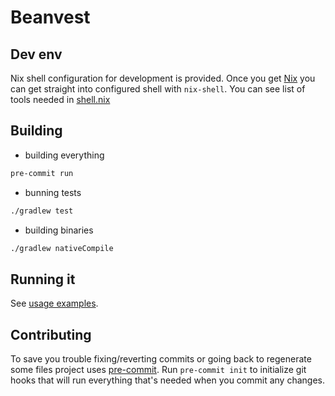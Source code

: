 # Beanvest

## Dev env
Nix shell configuration for development is provided. Once you get [Nix](https://nixos.org/) you can get straight
into configured shell with `nix-shell`. You can see list of tools needed in [shell.nix](shell.nix)

## Building
- building everything
```bash
pre-commit run
```

- bunning tests
```bash
./gradlew test
```

- building binaries
```bash
./gradlew nativeCompile
```

## Running it
See [usage examples](generated/usage.md).

## Contributing
To save you trouble fixing/reverting commits or going back to regenerate some files project uses
[pre-commit](https://pre-commit.com/). Run `pre-commit init` to initialize git hooks that will run 
everything that's needed when you commit any changes.  
